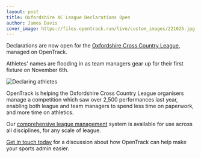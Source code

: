 ```yaml
---
layout: post
title: Oxfordshire XC League Declarations Open
author: James Davis
cover_image: https://files.opentrack.run/live/custom_images/221025.jpg
---
```


Declarations are now open for the [Oxfordshire Cross Country League](https://data.opentrack.run/leagues/1/), managed on OpenTrack.

Athletes' names are flooding in as team managers gear up for their first fixture on November 6th.

<div class="row">
	<img src="https://files.opentrack.run/live/custom_images/oxflg1.PNG" 
	style="display:block;max-width:100%;margin-left: auto;margin-right: auto"
  alt="Declaring athletes"
	class="screen">
</div>

OpenTrack is helping the Oxfordshire Cross Country League organisers manage a competition which saw over 2,500 performances last year, enabling both league and team managers to spend less time on paperwork, and more time on athletics.

Our [comprehensive league management](https://opentrack.run/2022/10/18/leagues.html) system is available for use across all disciplines, for any scale of league.

[Get in touch today](https://opentrack.run/contact/) for a discussion about how OpenTrack can help make your sports admin easier.
